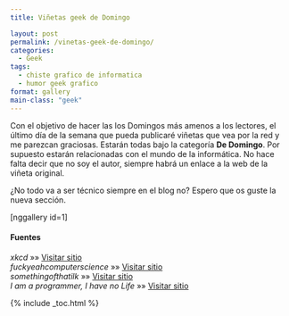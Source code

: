 ```yaml
---
title: Viñetas geek de Domingo

layout: post
permalink: /vinetas-geek-de-domingo/
categories:
  - Geek
tags:
  - chiste grafico de informatica
  - humor geek grafico
format: gallery
main-class: "geek"
---
```

Con el objetivo de hacer las los Domingos más amenos a los lectores, el último día de la semana que pueda publicaré viñetas que vea por la red y me parezcan graciosas. Estarán todas bajo la categoría **De Domingo**. Por supuesto estarán relacionadas con el mundo de la informática. No hace falta decir que no soy el autor, siempre habrá un enlace a la web de la viñeta original.

¿No todo va a ser técnico siempre en el blog no? Espero que os guste la nueva sección.

[nggallery id=1]

#### Fuentes

*xkcd* »» <a href="http://xkcd.com" target="_blank">Visitar sitio</a>  
*fuckyeahcomputerscience* »» <a href="http://fuckyeahcomputerscience.tumblr.com" target="_blank">Visitar sitio</a>  
*somethingofthatilk* »» <a href="http://www.somethingofthatilk.com/index.php?id=502" target="_blank">Visitar sitio</a>  
*I am a programmer, I have no Life* »» <a href="https://www.facebook.com/pages/I-am-ProgrammerI-have-no-life/241806149201604" target="_blank">Visitar sitio</a>



{% include _toc.html %}
